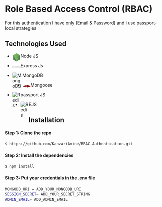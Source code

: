 # Role Based Access Control (RBAC)
For this authentication I have only (Email & Password) and
i use passport-local strategies


## Technologies Used

- <img align="left" alt="Node.js" width="26px" src="https://raw.githubusercontent.com/github/explore/80688e429a7d4ef2fca1e82350fe8e3517d3494d/topics/nodejs/nodejs.png" /> Node JS

- <img align="left" alt="Node.js" width="26px" src="https://raw.githubusercontent.com/github/explore/80688e429a7d4ef2fca1e82350fe8e3517d3494d/topics/express/express.png" /> Express Js

- <img align="left" alt="MongoDB" width="32px" src="https://cdn.iconscout.com/icon/free/png-256/mongodb-3-1175138.png" /> MongoDB

- <img align="left" alt="Redis" width="26px" src="https://raw.githubusercontent.com/github/explore/80688e429a7d4ef2fca1e82350fe8e3517d3494d/topics/mongoose/mongoose.png" /> Mongoose

- <img align="left" alt="Redis" width="26px" src="https://avatars0.githubusercontent.com/u/1160530?s=200&v=4" />passport JS

- <img align="left" alt="Redis" width="26px" src="https://cdn.icon-icons.com/icons2/2107/PNG/512/file_type_ejs_icon_130626.png/" />EJS


## Installation

#### Step 1: Clone the repo

```sh
$ https://github.com/KanzariAmine/RBAC-Authentication.git
```

#### Step 2: Install the dependencies

```sh
$ npm install
```

#### Step 3: Put your credentials in the .env file

```sh
MONGODB_URI = ADD_YOUR_MONGODB_URI
SESSION_SECRET= ADD_YOUR_SECRET_STRING
ADMIN_EMAIL= ADD_ADMIN_EMAIL
```


